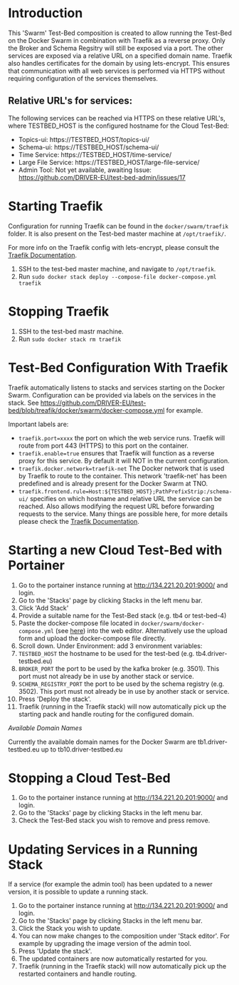 # Introduction

This 'Swarm' Test-Bed composition is created to allow running the Test-Bed on the Docker Swarm in combination with Traefik as a reverse proxy. Only the Broker and Schema Regsitry will still be exposed via a port. The other services are exposed via a relative URL on a specified domain name. Traefik also handles certificates for the domain by using lets-encrypt. This ensures that communication with all web services is performed via HTTPS without requiring configuration of the services themselves.

## Relative URL's for services:

The following services can be reached via HTTPS on these relative URL's, where TESTBED_HOST is the configured hostname for the Cloud Test-Bed:

* Topics-ui: https://TESTBED_HOST/topics-ui/
* Schema-ui: https://TESTBED_HOST/schema-ui/
* Time Service: https://TESTBED_HOST/time-service/
* Large File Service: https://TESTBED_HOST/large-file-service/
* Admin Tool: Not yet available, awaiting Issue: https://github.com/DRIVER-EU/test-bed-admin/issues/17

# Starting Traefik

Configuration for running Traefik can be found in the `docker/swarm/traefik` folder. It is also present on the Test-bed master machine at `/opt/traefik/`.

For more info on the Traefik config with lets-encrypt, please consult the [Traefik Documentation](https://docs.traefik.io/user-guide/docker-and-lets-encrypt/).

1. SSH to the test-bed master machine, and navigate to `/opt/traefik`.
2. Run `sudo docker stack deploy --compose-file docker-compose.yml traefik`

# Stopping Traefik

1. SSH to the test-bed mastr machine.
2. Run `sudo docker stack rm traefik`

# Test-Bed Configuration With Traefik

Traefik automatically listens to stacks and services starting on the Docker Swarm. Configuration can be provided via labels on the services in the stack. See https://github.com/DRIVER-EU/test-bed/blob/treafik/docker/swarm/docker-compose.yml for example.

Important labels are:

* `traefik.port=xxxx` the port on which the web service runs. Traefik will route from port 443 (HTTPS) to this port on the container.
* `traefik.enable=true` ensures that Traefik will function as a reverse proxy for this service. By default it will NOT in the current configuration.
* `traefik.docker.network=traefik-net` The Docker network that is used by Traefik to route to the container. This network 'traefik-net' has been predefined and is already present for the Docker Swarm at TNO.
* `traefik.frontend.rule=Host:${TESTBED_HOST};PathPrefixStrip:/schema-ui/` specifies on which hostname and relative URL the service can be reached. Also allows modifying the request URL before forwarding requests to the service.  Many things are possible here, for more details please check the [Traefik Documentation](https://docs.traefik.io/basics/#frontends).

# Starting a new Cloud Test-Bed with Portainer

1. Go to the portainer instance running at http://134.221.20.201:9000/ and login.
2. Go to the 'Stacks' page by clicking Stacks in the left menu bar.
3. Click 'Add Stack'
4. Provide a suitable name for the Test-Bed stack (e.g. tb4 or test-bed-4)
5. Paste the docker-compose file located in `docker/swarm/docker-compose.yml` (see [here](https://github.com/DRIVER-EU/test-bed/blob/treafik/docker/swarm/docker-compose.yml)) into the web editor. Alternatively use the upload form and upload the docker-compose file directly.
6. Scroll down. Under Environment: add 3 environment variables:
  1. `TESTBED_HOST` the hostname to be used for the test-bed (e.g. tb4.driver-testbed.eu)
  2. `BROKER_PORT` the port to be used by the kafka broker (e.g. 3501). This port must not already be in use by another stack or service.
  3. `SCHEMA_REGISTRY_PORT` the port to be used by the schema registry (e.g. 3502). This port must not already be in use by another stack or service.
7. Press 'Deploy the stack'.
8. Traefik (running in the Traefik stack) will now automatically pick up the starting pack and handle routing for the configured domain.

*Available Domain Names*

Currently the available domain names for the Docker Swarm are tb1.driver-testbed.eu up to tb10.driver-testbed.eu

# Stopping a Cloud Test-Bed

1. Go to the portainer instance running at http://134.221.20.201:9000/ and login.
2. Go to the 'Stacks' page by clicking Stacks in the left menu bar.
3. Check the Test-Bed stack you wish to remove and press remove.

# Updating Services in a Running Stack

If a service (for example the admin tool) has been updated to a newer version, it is possible to update a running stack.

1. Go to the portainer instance running at http://134.221.20.201:9000/ and login.
2. Go to the 'Stacks' page by clicking Stacks in the left menu bar.
3. Click the Stack you wish to update.
4. You can now make changes to the composition under 'Stack editor'. For example by upgrading the image version of the admin tool.
5. Press 'Update the stack'.
6. The updated containers are now automatically restarted for you.
7. Traefik (running in the Traefik stack) will now automatically pick up the restarted containers and handle routing.
